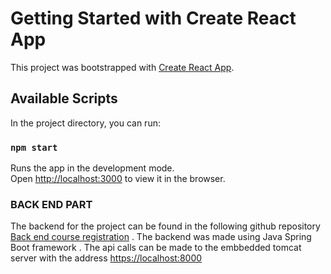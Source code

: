 # Getting Started with Create React App

This project was bootstrapped with [Create React App](https://github.com/facebook/create-react-app).

## Available Scripts

In the project directory, you can run:

### `npm start`

Runs the app in the development mode.\
Open [http://localhost:3000](http://localhost:3000) to view it in the browser.

### BACK END PART 
 The backend for the project can be found in the following github repository [Back end course registration](https://github.com/shaikwasef/course_registration_backend.git) . The backend was made using Java Spring Boot framework . The api calls can be made to the embbedded tomcat server with the address [https://localhost:8000](https://localhost:8000) 
